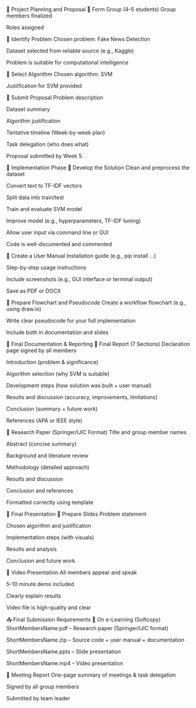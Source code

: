 📅 Project Planning and Proposal
🔲 Form Group (4–5 students)
 Group members finalized

 Roles assigned

🔲 Identify Problem
 Chosen problem: Fake News Detection

 Dataset selected from reliable source (e.g., Kaggle)

 Problem is suitable for computational intelligence

🔲 Select Algorithm
 Chosen algorithm: SVM

 Justification for SVM provided

🔲 Submit Proposal
 Problem description

 Dataset summary

 Algorithm justification

 Tentative timeline (Week-by-week plan)

 Task delegation (who does what)

 Proposal submitted by Week 5

📅 Implementation Phase
🔲 Develop the Solution
 Clean and preprocess the dataset

 Convert text to TF-IDF vectors

 Split data into train/test

 Train and evaluate SVM model

 Improve model (e.g., hyperparameters, TF-IDF tuning)

 Allow user input via command line or GUI

 Code is well-documented and commented

🔲 Create a User Manual
 Installation guide (e.g., pip install ...)

 Step-by-step usage instructions

 Include screenshots (e.g., GUI interface or terminal output)

 Save as PDF or DOCX

🔲 Prepare Flowchart and Pseudocode
 Create a workflow flowchart (e.g., using draw.io)

 Write clear pseudocode for your full implementation

 Include both in documentation and slides

📅 Final Documentation & Reporting
🔲 Final Report (7 Sections)
 Declaration page signed by all members

 Introduction (problem & significance)

 Algorithm selection (why SVM is suitable)

 Development steps (how solution was built + user manual)

 Results and discussion (accuracy, improvements, limitations)

 Conclusion (summary + future work)

 References (APA or IEEE style)

🔲 Research Paper (Springer/IJIC Format)
 Title and group member names

 Abstract (concise summary)

 Background and literature review

 Methodology (detailed approach)

 Results and discussion

 Conclusion and references

 Formatted correctly using template

📅 Final Presentation
🔲 Prepare Slides
 Problem statement

 Chosen algorithm and justification

 Implementation steps (with visuals)

 Results and analysis

 Conclusion and future work

🔲 Video Presentation
 All members appear and speak

 5–10 minute demo included

 Clearly explain results

 Video file is high-quality and clear

📤 Final Submission Requirements
🔲 On e-Learning (Softcopy)
 ShortMembersName.pdf – Research paper (Springer/IJIC format)

 ShortMembersName.zip – Source code + user manual + documentation

 ShortMembersName.pptx – Slide presentation

 ShortMembersName.mp4 – Video presentation

🔲 Meeting Report
 One-page summary of meetings & task delegation

 Signed by all group members

 Submitted by team leader
